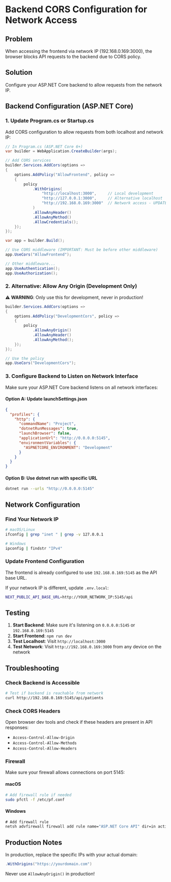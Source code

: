 # Backend CORS Configuration for Network Access

## Problem
When accessing the frontend via network IP (192.168.0.169:3000), the browser blocks API requests to the backend due to CORS policy.

## Solution
Configure your ASP.NET Core backend to allow requests from the network IP.

## Backend Configuration (ASP.NET Core)

### 1. Update Program.cs or Startup.cs

Add CORS configuration to allow requests from both localhost and network IP:

```csharp
// In Program.cs (ASP.NET Core 6+)
var builder = WebApplication.CreateBuilder(args);

// Add CORS services
builder.Services.AddCors(options =>
{
    options.AddPolicy("AllowFrontend", policy =>
    {
        policy
            .WithOrigins(
                "http://localhost:3000",     // Local development
                "http://127.0.0.1:3000",     // Alternative localhost
                "http://192.168.0.169:3000"  // Network access - UPDATE THIS IP TO MATCH YOUR NETWORK
            )
            .AllowAnyHeader()
            .AllowAnyMethod()
            .AllowCredentials();
    });
});

var app = builder.Build();

// Use CORS middleware (IMPORTANT: Must be before other middleware)
app.UseCors("AllowFrontend");

// Other middleware...
app.UseAuthentication();
app.UseAuthorization();
```

### 2. Alternative: Allow Any Origin (Development Only)

⚠️ **WARNING**: Only use this for development, never in production!

```csharp
builder.Services.AddCors(options =>
{
    options.AddPolicy("DevelopmentCors", policy =>
    {
        policy
            .AllowAnyOrigin()
            .AllowAnyHeader()
            .AllowAnyMethod();
    });
});

// Use the policy
app.UseCors("DevelopmentCors");
```

### 3. Configure Backend to Listen on Network Interface

Make sure your ASP.NET Core backend listens on all network interfaces:

#### Option A: Update launchSettings.json
```json
{
  "profiles": {
    "http": {
      "commandName": "Project",
      "dotnetRunMessages": true,
      "launchBrowser": false,
      "applicationUrl": "http://0.0.0.0:5145",
      "environmentVariables": {
        "ASPNETCORE_ENVIRONMENT": "Development"
      }
    }
  }
}
```

#### Option B: Use dotnet run with specific URL
```bash
dotnet run --urls "http://0.0.0.0:5145"
```

## Network Configuration

### Find Your Network IP
```bash
# macOS/Linux
ifconfig | grep "inet " | grep -v 127.0.0.1

# Windows
ipconfig | findstr "IPv4"
```

### Update Frontend Configuration
The frontend is already configured to use `192.168.0.169:5145` as the API base URL.

If your network IP is different, update `.env.local`:
```bash
NEXT_PUBLIC_API_BASE_URL=http://YOUR_NETWORK_IP:5145/api
```

## Testing

1. **Start Backend**: Make sure it's listening on `0.0.0.0:5145` or `192.168.0.169:5145`
2. **Start Frontend**: `npm run dev`
3. **Test Localhost**: Visit `http://localhost:3000`
4. **Test Network**: Visit `http://192.168.0.169:3000` from any device on the network

## Troubleshooting

### Check Backend is Accessible
```bash
# Test if backend is reachable from network
curl http://192.168.0.169:5145/api/patients
```

### Check CORS Headers
Open browser dev tools and check if these headers are present in API responses:
- `Access-Control-Allow-Origin`
- `Access-Control-Allow-Methods`
- `Access-Control-Allow-Headers`

### Firewall
Make sure your firewall allows connections on port 5145:

#### macOS
```bash
# Add firewall rule if needed
sudo pfctl -f /etc/pf.conf
```

#### Windows
```cmd
# Add firewall rule
netsh advfirewall firewall add rule name="ASP.NET Core API" dir=in action=allow protocol=TCP localport=5145
```

## Production Notes

In production, replace the specific IPs with your actual domain:
```csharp
.WithOrigins("https://yourdomain.com")
```

Never use `AllowAnyOrigin()` in production!